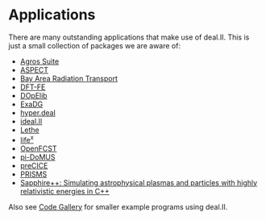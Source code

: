 Applications
============

There are many outstanding applications that make use of deal.II. This is just a small collection of packages we are aware of:

- [Agros Suite](http://www.agros2d.org/)
- [ASPECT](https://aspect.geodynamics.org)
- [Bay Area Radiation Transport](https://github.com/SlaybaughLab/BART/)
- [DFT-FE](https://sites.google.com/umich.edu/dftfe)
- [DOpElib](https://winnifried.github.io/dopelib/)
- [ExaDG](https://github.com/exadg/exadg)
- [hyper.deal](https://github.com/hyperdeal/hyperdeal)
- [ideal.II](https://instatdealii.github.io/idealii/dev/)
- [Lethe](https://github.com/lethe-cfd/lethe)
- [life<sup>x</sup>](https://lifex.gitlab.io/)
- [OpenFCST](http://www.openfcst.mece.ualberta.ca/)
- [pi-DoMUS](https://github.com/mathLab/pi-DoMUS)
- [preCICE](https://www.precice.org)
- [PRISMS](http://www.prisms-center.org/#/ctools/software)
- [Sapphire++: Simulating astrophysical plasmas and particles with highly relativistic energies in C++](https://sapphirepp.org/)

Also see [Code Gallery](code_gallery.md) for smaller example programs using deal.II.
